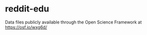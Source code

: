 # reddit-edu
Data files publicly available through the Open Science Framework at https://osf.io/wxg6d/
